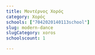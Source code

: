 ```yaml
---
title: Μοντέρνος Χορός
category: Χορός
schools: ["7042020140113school"]
slug: modern-dance
slugCategory: xoros
schoolscount: 1

---
```




